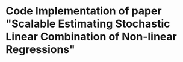 # Code Implementation of paper "Scalable Estimating Stochastic Linear Combination of Non-linear Regressions"